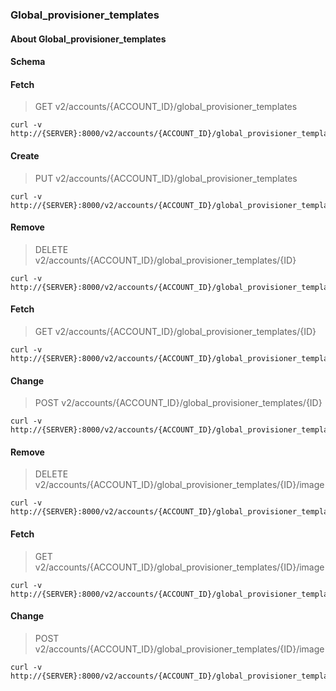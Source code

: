 ### Global_provisioner_templates

#### About Global_provisioner_templates

#### Schema



#### Fetch

> GET v2/accounts/{ACCOUNT_ID}/global_provisioner_templates

```curl
curl -v http://{SERVER}:8000/v2/accounts/{ACCOUNT_ID}/global_provisioner_templates
```

#### Create

> PUT v2/accounts/{ACCOUNT_ID}/global_provisioner_templates

```curl
curl -v http://{SERVER}:8000/v2/accounts/{ACCOUNT_ID}/global_provisioner_templates
```

#### Remove

> DELETE v2/accounts/{ACCOUNT_ID}/global_provisioner_templates/{ID}

```curl
curl -v http://{SERVER}:8000/v2/accounts/{ACCOUNT_ID}/global_provisioner_templates/{ID}
```

#### Fetch

> GET v2/accounts/{ACCOUNT_ID}/global_provisioner_templates/{ID}

```curl
curl -v http://{SERVER}:8000/v2/accounts/{ACCOUNT_ID}/global_provisioner_templates/{ID}
```

#### Change

> POST v2/accounts/{ACCOUNT_ID}/global_provisioner_templates/{ID}

```curl
curl -v http://{SERVER}:8000/v2/accounts/{ACCOUNT_ID}/global_provisioner_templates/{ID}
```

#### Remove

> DELETE v2/accounts/{ACCOUNT_ID}/global_provisioner_templates/{ID}/image

```curl
curl -v http://{SERVER}:8000/v2/accounts/{ACCOUNT_ID}/global_provisioner_templates/{ID}/image
```

#### Fetch

> GET v2/accounts/{ACCOUNT_ID}/global_provisioner_templates/{ID}/image

```curl
curl -v http://{SERVER}:8000/v2/accounts/{ACCOUNT_ID}/global_provisioner_templates/{ID}/image
```

#### Change

> POST v2/accounts/{ACCOUNT_ID}/global_provisioner_templates/{ID}/image

```curl
curl -v http://{SERVER}:8000/v2/accounts/{ACCOUNT_ID}/global_provisioner_templates/{ID}/image
```

